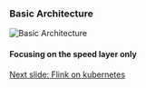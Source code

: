 ### Basic Architecture


![Basic Architecture](https://github.com/sedgewickmm18/diagrams/blob/master/IoT%20Enterprise%20lambda%20architecture-2.png)


#### Focusing on the speed layer only

[Next slide: Flink on kubernetes](FlinkKubernetes.md)
